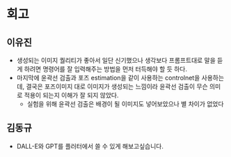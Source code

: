 # 회고  
## 이유진  
- 생성되는 이미지 퀄리티가 좋아서 일단 신기했으나 생각보다 프롬프트대로 말을 듣게 하려면 명령어를 잘 입력해주는 방법을 먼저 터득해야 할 듯 하다.
- 마지막에 윤곽선 검출과 포즈 estimation을 같이 사용하는 controlnet을 사용하는데, 결국은 포즈이미지 대로 이미지가 생성되는 느낌이라 윤곽선 검출이 무슨 의미로 적용이 되는지 이해가 잘 되지 않았다.
  - 실험을 위해 윤곽선 검출은 배경이 될 이미지도 넣어보았으나 별 차이가 없었다


## 김동규  
- DALL-E와 GPT를 플러터에서 쓸 수 있게 해보고싶습니다.


